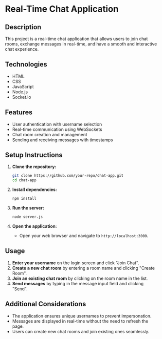 # Real-Time Chat Application

## Description
This project is a real-time chat application that allows users to join chat rooms, exchange messages in real-time, and have a smooth and interactive chat experience.

## Technologies
- HTML
- CSS
- JavaScript
- Node.js
- Socket.io

## Features
- User authentication with username selection
- Real-time communication using WebSockets
- Chat room creation and management
- Sending and receiving messages with timestamps

## Setup Instructions
1. **Clone the repository:**
    ```bash
    git clone https://github.com/your-repo/chat-app.git
    cd chat-app
    ```

2. **Install dependencies:**
    ```bash
    npm install
    ```

3. **Run the server:**
    ```bash
    node server.js
    ```

4. **Open the application:**
    - Open your web browser and navigate to `http://localhost:3000`.

## Usage
1. **Enter your username** on the login screen and click "Join Chat".
2. **Create a new chat room** by entering a room name and clicking "Create Room".
3. **Join an existing chat room** by clicking on the room name in the list.
4. **Send messages** by typing in the message input field and clicking "Send".

## Additional Considerations
- The application ensures unique usernames to prevent impersonation.
- Messages are displayed in real-time without the need to refresh the page.
- Users can create new chat rooms and join existing ones seamlessly.
